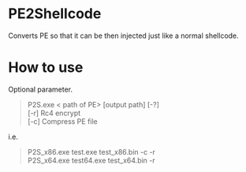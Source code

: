 # PE2Shellcode

Converts PE so that it can be then injected just like a normal shellcode.

# How to use

Optional parameter.  

> P2S.exe &lt; path of PE&gt; [output path] [-?]  
> [-r] Rc4 encrypt  
> [-c] Compress PE file  

i.e.
> P2S_x86.exe test.exe test_x86.bin -c -r  
> P2S_x64.exe test64.exe test_x64.bin -r
